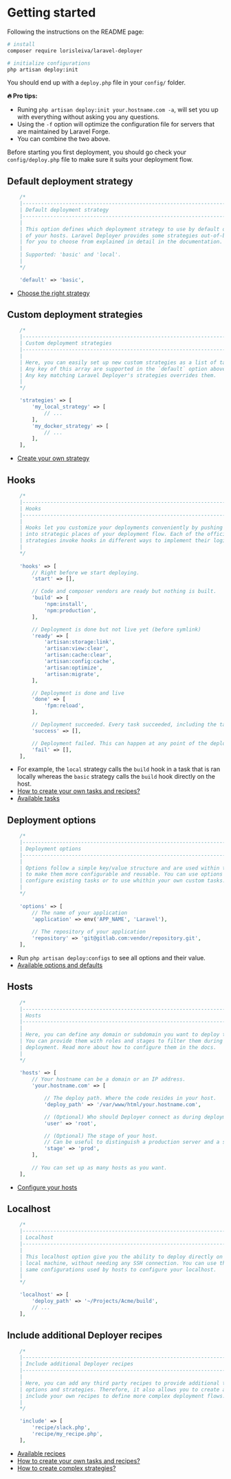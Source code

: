 # Getting started

Following the instructions on the README page:

```bash
# install
composer require lorisleiva/laravel-deployer

# initialize configurations
php artisan deploy:init
```

You should end up with a `deploy.php` file in your `config/` folder.

**:fire: Pro tips:**
* Runing `php artisan deploy:init your.hostname.com -a`, will set you up with everything without asking you any questions.
* Using the `-f` option will optimize the configuration file for servers that are maintained by Laravel Forge.
* You can combine the two above.

Before starting you first deployment, you should go check your `config/deploy.php` file to make sure it suits your deployment flow.

## Default deployment strategy

```php
    /*
    |--------------------------------------------------------------------------
    | Default deployment strategy
    |--------------------------------------------------------------------------
    |
    | This option defines which deployment strategy to use by default on all
    | of your hosts. Laravel Deployer provides some strategies out-of-box
    | for you to choose from explained in detail in the documentation.
    |
    | Supported: 'basic' and 'local'.
    |
    */

    'default' => 'basic',
```

* [Choose the right strategy](overview-strategy-choose.md)

## Custom deployment strategies

```php
    /*
    |--------------------------------------------------------------------------
    | Custom deployment strategies
    |--------------------------------------------------------------------------
    |
    | Here, you can easily set up new custom strategies as a list of tasks.
    | Any key of this array are supported in the `default` option above.
    | Any key matching Laravel Deployer's strategies overrides them.
    |
    */

    'strategies' => [
        'my_local_strategy' => [
            // ...
        ],
        'my_docker_strategy' => [
            // ...
        ],
    ],
```

* [Create your own strategy](overview-strategy-create.md)

## Hooks

```php
    /*
    |--------------------------------------------------------------------------
    | Hooks
    |--------------------------------------------------------------------------
    |
    | Hooks let you customize your deployments conveniently by pushing tasks 
    | into strategic places of your deployment flow. Each of the official
    | strategies invoke hooks in different ways to implement their logic.
    |
    */
   
    'hooks' => [
        // Right before we start deploying.
        'start' => [],

        // Code and composer vendors are ready but nothing is built.
        'build' => [
            'npm:install',
            'npm:production',
        ],

        // Deployment is done but not live yet (before symlink)
        'ready' => [
            'artisan:storage:link',
            'artisan:view:clear',
            'artisan:cache:clear',
            'artisan:config:cache',
            'artisan:optimize',
            'artisan:migrate',
        ],

        // Deployment is done and live
        'done' => [
            'fpm:reload',
        ],

        // Deployment succeeded. Every task succeeded, including the tasks in the `done` hook.
        'success' => [],

        // Deployment failed. This can happen at any point of the deployment.
        'fail' => [],
    ],
```

* For example, the `local` strategy calls the `build` hook in a task that is ran locally whereas the `basic` strategy calls the `build` hook directly on the host.
* [How to create your own tasks and recipes?](how-to-custom-recipes.md)
* [Available tasks](all-tasks.md)

## Deployment options

```php
    /*
    |--------------------------------------------------------------------------
    | Deployment options
    |--------------------------------------------------------------------------
    |
    | Options follow a simple key/value structure and are used within tasks
    | to make them more configurable and reusable. You can use options to
    | configure existing tasks or to use whithin your own custom tasks.
    |
    */
   
    'options' => [
        // The name of your application
        'application' => env('APP_NAME', 'Laravel'),
        
        // The repository of your application
        'repository' => 'git@gitlab.com:vendor/repository.git',
    ],
```

* Run `php artisan deploy:configs` to see all options and their value.
* [Available options and defaults](all-options.md)

## Hosts

```php
    /*
    |--------------------------------------------------------------------------
    | Hosts
    |--------------------------------------------------------------------------
    |
    | Here, you can define any domain or subdomain you want to deploy to.
    | You can provide them with roles and stages to filter them during
    | deployment. Read more about how to configure them in the docs.
    |
    */
   
    'hosts' => [
        // Your hostname can be a domain or an IP address.
        'your.hostname.com' => [

            // The deploy path. Where the code resides in your host.
            'deploy_path' => '/var/www/html/your.hostname.com',

            // (Optional) Who should Deployer connect as during deployment. 
            'user' => 'root',

            // (Optional) The stage of your host.
            // Can be useful to distinguish a production server and a staging server.
            'stage' => 'prod',
        ],
        
        // You can set up as many hosts as you want.
    ],
```

* [Configure your hosts](overview-configure-hosts.md)

## Localhost

```php
    /*
    |--------------------------------------------------------------------------
    | Localhost
    |--------------------------------------------------------------------------
    |
    | This localhost option give you the ability to deploy directly on your
    | local machine, without needing any SSH connection. You can use the
    | same configurations used by hosts to configure your localhost.
    |
    */

    'localhost' => [
        'deploy_path' => '~/Projects/Acme/build',
        // ...
    ],
```

## Include additional Deployer recipes

```php
    /*
    |--------------------------------------------------------------------------
    | Include additional Deployer recipes
    |--------------------------------------------------------------------------
    |
    | Here, you can add any third party recipes to provide additional tasks, 
    | options and strategies. Therefore, it also allows you to create and
    | include your own recipes to define more complex deployment flows.
    |
    */

    'include' => [
        'recipe/slack.php',
        'recipe/my_recipe.php',
    ],
```

* [Available recipes](all-recipes.md)
* [How to create your own tasks and recipes?](how-to-custom-recipes.md)
* [How to create complex strategies?](how-to-complex-strategies.md)
